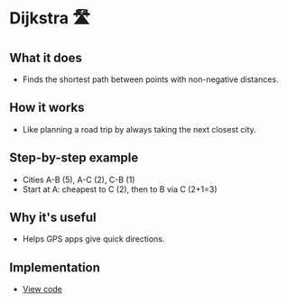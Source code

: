 # Dijkstra 🛣️

## What it does
- Finds the shortest path between points with non-negative distances.

## How it works
- Like planning a road trip by always taking the next closest city.

## Step-by-step example
- Cities A-B (5), A-C (2), C-B (1)
- Start at A: cheapest to C (2), then to B via C (2+1=3)

## Why it's useful
- Helps GPS apps give quick directions.

## Implementation
- [View code](../algorithms/dijkstra.py)
